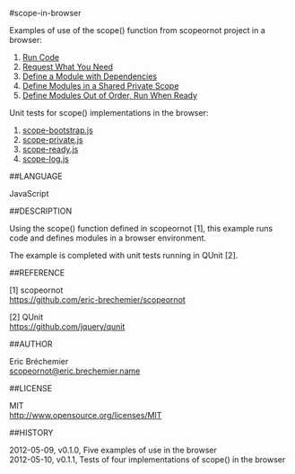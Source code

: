 #scope-in-browser

Examples of use of the scope() function from scopeornot project
in a browser:

1. [Run Code](example1.html)
2. [Request What You Need](example2.html)
3. [Define a Module with Dependencies](example3.html)
4. [Define Modules in a Shared Private Scope](example4.html)
5. [Define Modules Out of Order, Run When Ready](example5.html)

Unit tests for scope() implementations in the browser:

1. [scope-bootstrap.js](test1.html)
2. [scope-private.js](test2.html)
3. [scope-ready.js](test3.html)
4. [scope-log.js](test4.html)

##LANGUAGE

  JavaScript

##DESCRIPTION

  Using the scope() function defined in scopeornot [1], this example runs
  code and defines modules in a browser environment.

  The example is completed with unit tests running in QUnit [2].

##REFERENCE

  [1] scopeornot  
  https://github.com/eric-brechemier/scopeornot

  [2] QUnit  
  https://github.com/jquery/qunit

##AUTHOR

  Eric Bréchemier  
  <scopeornot@eric.brechemier.name>

##LICENSE

  MIT  
  http://www.opensource.org/licenses/MIT

##HISTORY

  2012-05-09, v0.1.0, Five examples of use in the browser  
  2012-05-10, v0.1.1, Tests of four implementations of scope() in the browser  

